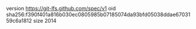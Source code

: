 version https://git-lfs.github.com/spec/v1
oid sha256:f390f401a816b030ec0805985b07185074da93bfd05038ddae6703159c6a1812
size 2014
